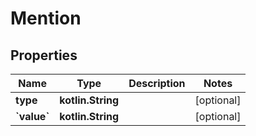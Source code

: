 
# Mention

## Properties
Name | Type | Description | Notes
------------ | ------------- | ------------- | -------------
**type** | **kotlin.String** |  |  [optional]
**&#x60;value&#x60;** | **kotlin.String** |  |  [optional]



